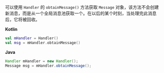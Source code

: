 可以使用 `Handler` 的 `obtainMessage()` 方法获取 `Message` 对象，该方法不会创建新消息，而是从一个全局消息池获取一个。在以后的某个时刻，当处理完此消息后，它将被回收。

**Kotlin**

```kotlin
val mHandler = Handler()
val msg = mHandler.obtainMessage()
```

**Java**

```java
Handler mHandler = new Handler();
Message msg = mHandler.obtainMessage();
```


